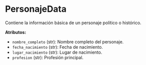 # PersonajeData

Contiene la información básica de un personaje político o histórico.

**Atributos:**

-   `nombre_completo` (str): Nombre completo del personaje.
-   `fecha_nacimiento` (str): Fecha de nacimiento.
-   `lugar_nacimiento` (str): Lugar de nacimiento.
-   `profesion` (str): Profesión principal.
